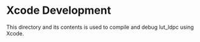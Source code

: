 # Xcode Development
This directory and its contents is used to compile and debug lut_ldpc using Xcode.
